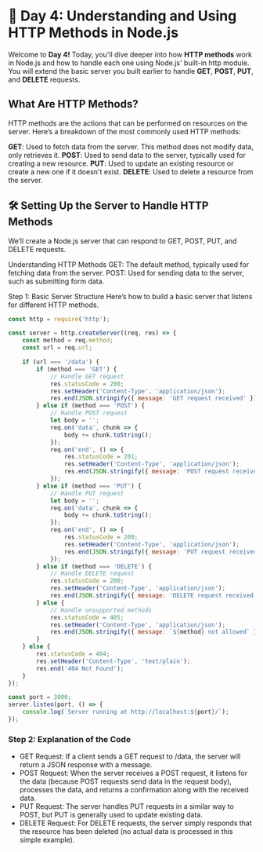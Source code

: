# 📅 Day 4: Understanding and Using HTTP Methods in Node.js
Welcome to **Day 4!** Today, you'll dive deeper into how **HTTP methods** work in Node.js and how to handle each one using Node.js' built-in http module. You will extend the basic server you built earlier to handle **GET**, **POST**, **PUT**, and **DELETE** requests.

##  **What Are HTTP Methods?**
HTTP methods are the actions that can be performed on resources on the server. Here’s a breakdown of the most commonly used HTTP methods:

**GET**: Used to fetch data from the server. This method does not modify data, only retrieves it.
**POST**: Used to send data to the server, typically used for creating a new resource.
**PUT**: Used to update an existing resource or create a new one if it doesn't exist.
**DELETE**: Used to delete a resource from the server.

## 🛠 **Setting Up the Server to Handle HTTP Methods**
We’ll create a Node.js server that can respond to GET, POST, PUT, and DELETE requests.

Understanding HTTP Methods
GET: The default method, typically used for fetching data from the server.
POST: Used for sending data to the server, such as submitting form data.

Step 1: Basic Server Structure
Here’s how to build a basic server that listens for different HTTP methods.
```javascript
const http = require('http');

const server = http.createServer((req, res) => {
    const method = req.method;
    const url = req.url;

    if (url === '/data') {
        if (method === 'GET') {
            // Handle GET request
            res.statusCode = 200;
            res.setHeader('Content-Type', 'application/json');
            res.end(JSON.stringify({ message: 'GET request received' }));
        } else if (method === 'POST') {
            // Handle POST request
            let body = '';
            req.on('data', chunk => {
                body += chunk.toString();
            });
            req.on('end', () => {
                res.statusCode = 201;
                res.setHeader('Content-Type', 'application/json');
                res.end(JSON.stringify({ message: 'POST request received', data: body }));
            });
        } else if (method === 'PUT') {
            // Handle PUT request
            let body = '';
            req.on('data', chunk => {
                body += chunk.toString();
            });
            req.on('end', () => {
                res.statusCode = 200;
                res.setHeader('Content-Type', 'application/json');
                res.end(JSON.stringify({ message: 'PUT request received', updatedData: body }));
            });
        } else if (method === 'DELETE') {
            // Handle DELETE request
            res.statusCode = 200;
            res.setHeader('Content-Type', 'application/json');
            res.end(JSON.stringify({ message: 'DELETE request received' }));
        } else {
            // Handle unsupported methods
            res.statusCode = 405;
            res.setHeader('Content-Type', 'application/json');
            res.end(JSON.stringify({ message: `${method} not allowed` }));
        }
    } else {
        res.statusCode = 404;
        res.setHeader('Content-Type', 'text/plain');
        res.end('404 Not Found');
    }
});

const port = 3000;
server.listen(port, () => {
    console.log(`Server running at http://localhost:${port}/`);
});


```
### Step 2: Explanation of the Code
- GET Request: If a client sends a GET request to /data, the server will return a JSON response with a message.
- POST Request: When the server receives a POST request, it listens for the data (because POST requests send data in the request body), processes the data, and returns a confirmation along with the received data.
- PUT Request: The server handles PUT requests in a similar way to POST, but PUT is generally used to update existing data.
- DELETE Request: For DELETE requests, the server simply responds that the resource has been deleted (no actual data is processed in this simple example).
